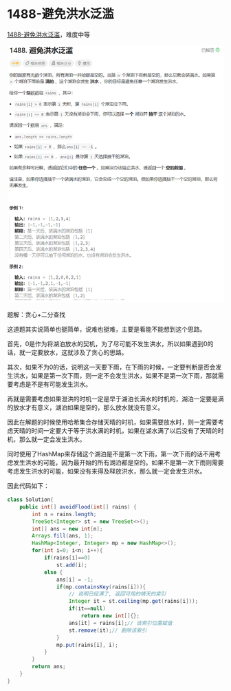 # 1488-避免洪水泛滥

[1488-避免洪水泛滥](https://leetcode.cn/problems/avoid-flood-in-the-city/description/?envType=daily-question&envId=2023-10-13)，难度中等

![image-20231013125857304](https://raw.githubusercontent.com/lqyspace/mypic/master/PicBed/202310131258526.png)

题解：贪心+二分查找

这道题其实说简单也挺简单，说难也挺难，主要是看能不能想到这个思路。

首先，0是作为将湖泊放水的契机，为了尽可能不发生洪水，所以如果遇到0的话，就一定要放水，这就涉及了贪心的思路。

其次，如果不为0的话，说明这一天要下雨，在下雨的时候，一定要判断是否会发生洪水，如果是第一次下雨，则一定不会发生洪水，如果不是第一次下雨，那就需要考虑是不是有可能发生洪水。

再就是需要考虑如果泄洪的时机一定是早于湖泊长满水的时机的，湖泊一定要是满的放水才有意义，湖泊如果是空的，那么放水就没有意义。

因此在解题的时候使用哈希集合存储天晴的时机，如果需要放水时，则一定需要考虑天晴的时间一定要大于等于洪水满的时机，如果在湖水满了以后没有了天晴的时机，那么就一定会发生洪水。

同时使用了HashMap来存储这个湖泊是不是第一次下雨，第一次下雨的话不用考虑发生洪水的可能，因为最开始的所有湖泊都是空的。如果不是第一次下雨则需要考虑发生洪水的可能，如果没有来得及释放洪水，那么就一定会发生洪水。

因此代码如下：

```java
class Solution{
    public int[] avoidFlood(int[] rains) {
        int n = rains.length;
        TreeSet<Integer> st = new TreeSet<>();
        int[] ans = new int[n];
        Arrays.fill(ans, 1);
        HashMap<Integer, Integer> mp = new HashMap<>();
        for(int i=0; i<n; i++){
            if(rains[i]==0)
                st.add(i);
            else {
                ans[i] = -1;
                if(mp.containsKey(rains[i])){
                    // 说明已经满了, 返回可用的晴天的索引
                    Integer it = st.ceiling(mp.get(rains[i]));
                    if(it==null)
                        return new int[]{};
                    ans[it] = rains[i];// 该索引位置赋值
                    st.remove(it);// 删除该索引
                }
                mp.put(rains[i], i);
            }
        }
        return ans;
    }
}
```

